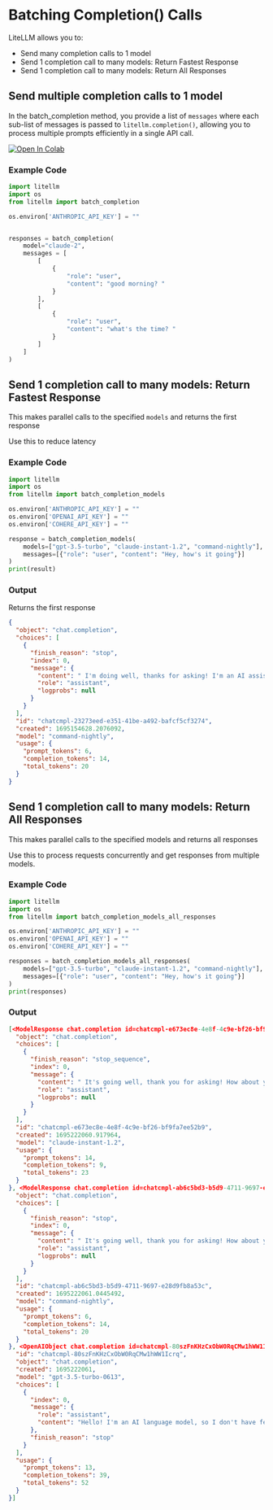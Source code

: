 # Batching Completion() Calls 
LiteLLM allows you to:
* Send many completion calls to 1 model
* Send 1 completion call to many models: Return Fastest Response
* Send 1 completion call to many models: Return All Responses

## Send multiple completion calls to 1 model

In the batch_completion method, you provide a list of `messages` where each sub-list of messages is passed to `litellm.completion()`, allowing you to process multiple prompts efficiently in a single API call.

<a target="_blank" href="https://colab.research.google.com/github/BerriAI/litellm/blob/main/cookbook/LiteLLM_batch_completion.ipynb">
  <img src="https://colab.research.google.com/assets/colab-badge.svg" alt="Open In Colab"/>
</a>

### Example Code
```python
import litellm
import os
from litellm import batch_completion

os.environ['ANTHROPIC_API_KEY'] = ""


responses = batch_completion(
    model="claude-2",
    messages = [
        [
            {
                "role": "user",
                "content": "good morning? "
            }
        ],
        [
            {
                "role": "user",
                "content": "what's the time? "
            }
        ]
    ]
)
```

## Send 1 completion call to many models: Return Fastest Response
This makes parallel calls to the specified `models` and returns the first response 

Use this to reduce latency

### Example Code
```python
import litellm
import os
from litellm import batch_completion_models

os.environ['ANTHROPIC_API_KEY'] = ""
os.environ['OPENAI_API_KEY'] = ""
os.environ['COHERE_API_KEY'] = ""

response = batch_completion_models(
    models=["gpt-3.5-turbo", "claude-instant-1.2", "command-nightly"], 
    messages=[{"role": "user", "content": "Hey, how's it going"}]
)
print(result)
```

### Output
Returns the first response
```json
{
  "object": "chat.completion",
  "choices": [
    {
      "finish_reason": "stop",
      "index": 0,
      "message": {
        "content": " I'm doing well, thanks for asking! I'm an AI assistant created by Anthropic to be helpful, harmless, and honest.",
        "role": "assistant",
        "logprobs": null
      }
    }
  ],
  "id": "chatcmpl-23273eed-e351-41be-a492-bafcf5cf3274",
  "created": 1695154628.2076092,
  "model": "command-nightly",
  "usage": {
    "prompt_tokens": 6,
    "completion_tokens": 14,
    "total_tokens": 20
  }
}
```

## Send 1 completion call to many models: Return All Responses
This makes parallel calls to the specified models and returns all responses

Use this to process requests concurrently and get responses from multiple models.

### Example Code
```python
import litellm
import os
from litellm import batch_completion_models_all_responses

os.environ['ANTHROPIC_API_KEY'] = ""
os.environ['OPENAI_API_KEY'] = ""
os.environ['COHERE_API_KEY'] = ""

responses = batch_completion_models_all_responses(
    models=["gpt-3.5-turbo", "claude-instant-1.2", "command-nightly"], 
    messages=[{"role": "user", "content": "Hey, how's it going"}]
)
print(responses)

```

### Output

```json
[<ModelResponse chat.completion id=chatcmpl-e673ec8e-4e8f-4c9e-bf26-bf9fa7ee52b9 at 0x103a62160> JSON: {
  "object": "chat.completion",
  "choices": [
    {
      "finish_reason": "stop_sequence",
      "index": 0,
      "message": {
        "content": " It's going well, thank you for asking! How about you?",
        "role": "assistant",
        "logprobs": null
      }
    }
  ],
  "id": "chatcmpl-e673ec8e-4e8f-4c9e-bf26-bf9fa7ee52b9",
  "created": 1695222060.917964,
  "model": "claude-instant-1.2",
  "usage": {
    "prompt_tokens": 14,
    "completion_tokens": 9,
    "total_tokens": 23
  }
}, <ModelResponse chat.completion id=chatcmpl-ab6c5bd3-b5d9-4711-9697-e28d9fb8a53c at 0x103a62b60> JSON: {
  "object": "chat.completion",
  "choices": [
    {
      "finish_reason": "stop",
      "index": 0,
      "message": {
        "content": " It's going well, thank you for asking! How about you?",
        "role": "assistant",
        "logprobs": null
      }
    }
  ],
  "id": "chatcmpl-ab6c5bd3-b5d9-4711-9697-e28d9fb8a53c",
  "created": 1695222061.0445492,
  "model": "command-nightly",
  "usage": {
    "prompt_tokens": 6,
    "completion_tokens": 14,
    "total_tokens": 20
  }
}, <OpenAIObject chat.completion id=chatcmpl-80szFnKHzCxObW0RqCMw1hWW1Icrq at 0x102dd6430> JSON: {
  "id": "chatcmpl-80szFnKHzCxObW0RqCMw1hWW1Icrq",
  "object": "chat.completion",
  "created": 1695222061,
  "model": "gpt-3.5-turbo-0613",
  "choices": [
    {
      "index": 0,
      "message": {
        "role": "assistant",
        "content": "Hello! I'm an AI language model, so I don't have feelings, but I'm here to assist you with any questions or tasks you might have. How can I help you today?"
      },
      "finish_reason": "stop"
    }
  ],
  "usage": {
    "prompt_tokens": 13,
    "completion_tokens": 39,
    "total_tokens": 52
  }
}]

```
